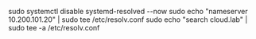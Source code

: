 sudo systemctl disable systemd-resolved --now
sudo echo "nameserver 10.200.101.20" | sudo tee  /etc/resolv.conf
sudo echo "search cloud.lab" | sudo tee -a /etc/resolv.conf
